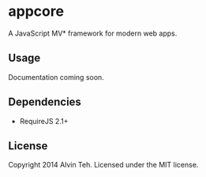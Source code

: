 appcore
=========

A JavaScript MV* framework for modern web apps.

Usage
-------

Documentation coming soon.

Dependencies
-------

* RequireJS 2.1+

License
-------
Copyright 2014 Alvin Teh.
Licensed under the MIT license.